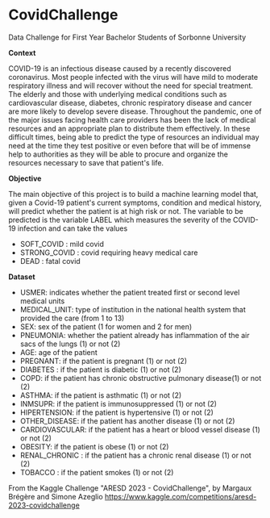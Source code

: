 # CovidChallenge
Data Challenge for First Year Bachelor Students of Sorbonne University


**Context**

COVID-19 is an infectious disease caused by a recently discovered coronavirus. Most people infected with the virus will have mild to moderate respiratory illness and will recover without the need for special treatment. The elderly and those with underlying medical conditions such as cardiovascular disease, diabetes, chronic respiratory disease and cancer are more likely to develop severe disease. Throughout the pandemic, one of the major issues facing health care providers has been the lack of medical resources and an appropriate plan to distribute them effectively. In these difficult times, being able to predict the type of resources an individual may need at the time they test positive or even before that will be of immense help to authorities as they will be able to procure and organize the resources necessary to save that patient's life.


**Objective**

The main objective of this project is to build a machine learning model that, given a Covid-19 patient's current symptoms, condition and medical history, will predict whether the patient is at high risk or not. The variable to be predicted is the variable LABEL which measures the severity of the COVID-19 infection and can take the values

- SOFT_COVID : mild covid
- STRONG_COVID : covid requiring heavy medical care
- DEAD : fatal covid


**Dataset**

- USMER: indicates whether the patient treated first or second level medical units
- MEDICAL_UNIT: type of institution in the national health system that provided the care (from 1 to 13)
- SEX: sex of the patient (1 for women and 2 for men)
- PNEUMONIA: whether the patient already has inflammation of the air sacs of the lungs (1) or not (2)
- AGE: age of the patient
- PREGNANT: if the patient is pregnant (1) or not (2)
- DIABETES : if the patient is diabetic (1) or not (2)
- COPD: if the patient has chronic obstructive pulmonary disease(1) or not (2)
- ASTHMA: if the patient is asthmatic (1) or not (2)
- INMSUPR: if the patient is immunosuppressed (1) or not (2)
- HIPERTENSION: if the patient is hypertensive (1) or not (2)
- OTHER_DISEASE: if the patient has another disease (1) or not (2)
- CARDIOVASCULAR: if the patient has a heart or blood vessel disease (1) or not (2)
- OBESITY: if the patient is obese (1) or not (2)
- RENAL_CHRONIC : if the patient has a chronic renal disease (1) or not (2)
- TOBACCO : if the patient smokes (1) or not (2)


From the Kaggle Challenge "ARESD 2023 - CovidChallenge", by Margaux Brégère and Simone Azeglio
https://www.kaggle.com/competitions/aresd-2023-covidchallenge
